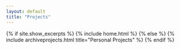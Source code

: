 ```yaml
---
layout: default
title: "Projects"
---
```



{% if site.show_excerpts %}
  {% include home.html %}
{% else %}
  {% include archiveprojects.html title="Personal Projects" %}
{% endif %}


